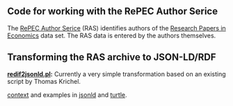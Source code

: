 Code for working with the RePEC Author Serice
---------------------------------------------

The [RePEC Author Serice](https://authors.repec.org/) (RAS) identifies authors
of the [Research Papers in Economics](http://repec.org/) data set. The RAS data
is entered by the authors themselves.

## Transforming the RAS archive to JSON-LD/RDF

**[redif2jsonld.pl](bin/redif2jsonld.pl):** Currently a very simple
transformation based on an existing script by Thomas Krichel. 

[context](etc/ras_context.jsonld) and examples in
[jsonld](var/ras/example1/rdf/example1.jsonld) and
[turtle](var/ras/example1/rdf/example1.ttl).

